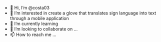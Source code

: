 - 👋 Hi, I’m @costa03
- 👀 I’m interested in create a glove that translates sign language into text through a mobile application
- 🌱 I’m currently learning 
- 💞️ I’m looking to collaborate on ...
- 📫 How to reach me ...

<!---
costa03/costa03 is a ✨ special ✨ repository because its `README.md` (this file) appears on your GitHub profile.
You can click the Preview link to take a look at your changes.
--->
